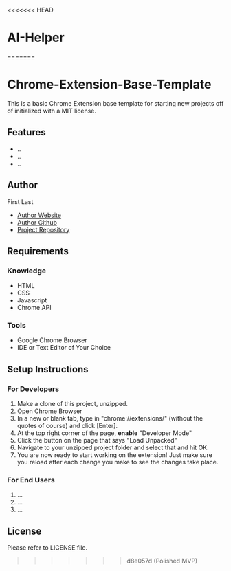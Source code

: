 <<<<<<< HEAD
# AI-Helper
=======
# Chrome-Extension-Base-Template
This is a basic Chrome Extension base template for starting new projects off of initialized with a MIT license.

## Features
- ..
- ..
- ..

## Author
First Last
- [Author Website]()
- [Author Github]()
- [Project Repository]()

## Requirements
### Knowledge
- HTML
- CSS
- Javascript
- Chrome API
### Tools
- Google Chrome Browser
- IDE or Text Editor of Your Choice

## Setup Instructions
### For Developers
1. Make a clone of this project, unzipped.
2. Open Chrome Browser
3. In a new or blank tab, type in "chrome://extensions/" (without the quotes of course) and click [Enter].
4. At the top right corner of the page, **enable** "Developer Mode"
5. Click the button on the page that says "Load Unpacked"
6. Navigate to your unzipped project folder and select that and hit OK.
7. You are now ready to start working on the extension! Just make sure you reload after each change you make to see the changes take place.

### For End Users
1. ...
2. ...
3. ...

## License
Please refer to LICENSE file.
>>>>>>> d8e057d (Polished MVP)
